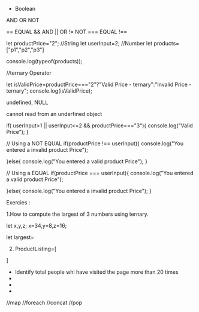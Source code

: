 - Boolean

AND
OR
NOT

== EQUAL
&& AND
|| OR
!= NOT
=== EQUAL
!==

let productPrice="2"; //String
let userInput=2; //Number
let products=["p1","p2","p3"]

console.log(typeof(products));


//ternary Operator

let isValidPrice=productPrice==="2"?"Valid Price - ternary":"Invalid Price - ternary";
console.log(isValidPrice);



undefined, NULL

cannot read from an underfined object


if( userInput>1 || userInput<=2 && productPrice==="3"){
  console.log("Valid Price");
}

// Using a NOT EQUAL
if(productPrice !== userInput){
  console.log("You entered a invalid product Price");

}else{
   console.log("You entered a valid product Price");
}

// Using a EQUAL
if(productPrice === userInput){
  console.log("You entered a valid product Price");

}else{
   console.log("You entered a invalid product Price");
}

Exercies :

1.How to compute the largest of 3 numbers using ternary.

let x,y,z;
x=34,y=8,z=16;

let largest=

2. ProductListing=[


]

- Identify total people whi have visited the page more than 20 times
-
-
-


//map
//foreach
//concat
//pop
